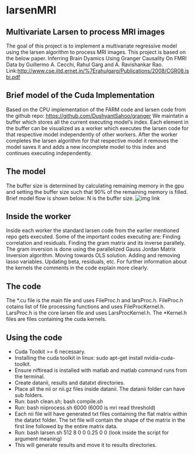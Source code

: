 # larsenMRI
## Multivariate Larsen to process MRI images
The goal of this project is to implement a multivariate regressive model using the larsen algorithm to process MRI images.
This project is based on the below paper.
Inferring Brain Dyamics Using Granger Causality On FMRI Data by Guillermo A. Cecchi, Rahul Garg and A. Ravishankar Rao.
Link:http://www.cse.iitd.ernet.in/%7Erahulgarg/Publications/2008/CGR08.isbi.pdf
## Brief model of the Cuda Implementation
Based on the CPU implementation of the FARM code and larsen code from the github repo: https://github.com/DushyantSahoo/granger
We maintatin a buffer which stores all the current executing model‘s index. Each element in the buffer can be visualized as a worker which executes the larsen code for that respective model independently of other workers. 
After the worker completes the larsen algorithm for that respective model it removes the model saves it and adds a new incomplete model to this index and continues executing independently. 
## The model
The buffer size is determined by calculating remaining memory in the gpu and setting the buffer size such that 90% of the remaining memory is filled. Brief model flow is shown below:
N is the buffer size.
![img link](https://s19.postimg.io/kjwigt82b/larsen_MRIGithub_Repo1.png)
## Inside the worker
Inside each worker the standard larsen code from the earlier mentioned repo gets executed. Some of the important codes executing are:
Finding correlation and residuals.
Finding the gram matrix and its inverse parallely.
The gram inversion is done using the parallelized Gauss Jordan Matrix Inversion algorithm.
Moving towards OLS solution.
Adding and removing lasso variables.
Updating beta, residuals, etc.
For further information about the kernels the comments in the code explain more clearly.
## The code
The *.cu file is the main file and uses FileProc.h and larsProc.h.
FileProc.h cotains list of file processing functions and uses FileProcKernel.h.
LarsProc.h is the core larsen file and uses LarsProcKernel.h.
The *Kernel.h files are files containing the cuda kernels.
## Using the code
* Cuda Toolkit >= 6 necessary.
* Installing the cuda toolkit in linux: sudo apt-get install nvidia-cuda-toolkit.
* Ensure niftiread is installed with matlab and matlab command runs from the terminal.
* Create datanii, results and datatxt directories.
* Place all the nii or nii.gz files inside datanii. The datanii folder can have sub folders.
* Run: bash clean.sh; bash compile.sh
* Run: bash niiprocess.sh 6000 (6000 is mri read threshold)
* Each nii file will have generated txt files containing the flat matrix within the datatxt folder. The txt file will contain the shape of the matrix in the first line followed by the entire matrix data.
* Run: bash larsen.sh 512 8 0 0 0.25 0 0 (look inside the script for argument meaning)
* This will generate results and move it to results directories.
